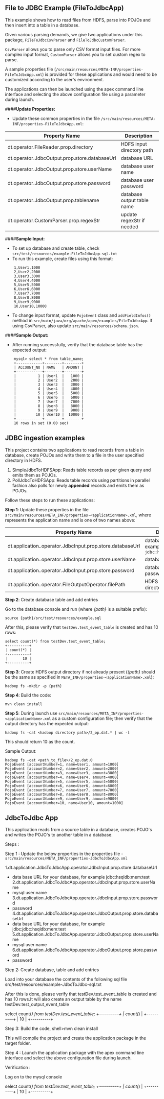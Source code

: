 ## File to JDBC Example (FileToJdbcApp)

This example shows how to read files from HDFS, parse into POJOs and then insert into a table in a database.

Given various parsing demands, we give two applications under this package, `FileToJdbcCsvParser` and `FileToJdbcCustomParser`. 

`CsvParser` allows you to parse only CSV format input files. For more complex input format, `CustomParser` allows you to set custom regex to parse. 

A sample properties file (`/src/main/resources/META-INF/properties-FileToJdbcApp.xml`) is provided for these applications and would need to be
customized according to the user's environment.

The applications can then be launched using the apex command line interface and selecting the above configuration file using a parameter during 
launch.

####**Update Properties:**

- Update these common properties in the file `/src/main/resources/META-INF/properties-FileToJdbcApp.xml`:

| Property Name  | Description |
| -------------  | ----------- |
| dt.operator.FileReader.prop.directory |HDFS input directory path 
| dt.operator.JdbcOutput.prop.store.databaseUrl | database URL |
| dt.operator.JdbcOutput.prop.store.userName | database user name |
| dt.operator.JdbcOutput.prop.store.password | database user password |
| dt.operator.JdbcOutput.prop.tablename   | database output table name |
| dt.operator.CustomParser.prop.regexStr   | update regexStr if needed|

####**Sample Input:**

- To set up database and create table, check `src/test/resources/example-FileToJdbcApp-sql.txt` 
- To run this example, create files using this format: 

```
    1,User1,1000
    2,User2,2000
    3,User3,3000
    4,User4,4000
    5,User5,5000
    6,User6,6000
    7,User7,7000
    8,User8,8000
    9,User9,9000
    10,User10,10000
```
- To change input format, update `PojoEvent` class and `addFieldInfos()` method in `src/main/java/org/apache/apex/examples/FileToJdbcApp`. 
If using CsvParser, also update `src/main/resources/schema.json`.

####**Sample Output:**

- After running successfully, verify
that the database table has the expected output: 

```	
    mysql> select * from table_name;
    +------------+--------+--------+
    | ACCOUNT_NO | NAME   | AMOUNT |
    +------------+--------+--------+
    |          1 | User1  |   1000 |
    |          2 | User2  |   2000 |
    |          3 | User3  |   3000 |
    |          4 | User4  |   4000 |
    |          5 | User5  |   5000 |
    |          6 | User6  |   6000 |
    |          7 | User7  |   7000 |
    |          8 | User8  |   8000 |
    |          9 | User9  |   9000 |
    |         10 | User10 |  10000 |
    +------------+--------+--------+
    10 rows in set (0.00 sec)
```


## JDBC ingestion examples

This project contains two applications to read records from a table in database, create POJOs and write them to a file
in the user specified directory in HDFS.

1. SimpleJdbcToHDFSApp: Reads table records as per given query and emits them as POJOs.
2. PollJdbcToHDFSApp: Reads table records using partitions in parallel fashion also polls for newly **appended** records and emits them as POJOs.

Follow these steps to run these applications:

**Step 1**: Update these properties in the file `src/main/resources/META_INF/properties-<applicationName>.xml`, where <applicationName> represents 
the application name and is one of two names above:

| Property Name  | Description |
| -------------  | ----------- |
| dt.application.<applicationName>.operator.JdbcInput.prop.store.databaseUrl | database URL, for example `jdbc:hsqldb:mem:test` |
| dt.application.<applicationName>.operator.JdbcInput.prop.store.userName | database user name |
| dt.application.<applicationName>.operator.JdbcInput.prop.store.password | database user password |
| dt.application.<applicationName>.operator.FileOutputOperator.filePath   | HDFS output directory path |

**Step 2**: Create database table and add entries

Go to the database console and run (where _{path}_ is a suitable prefix):

    source {path}/src/test/resources/example.sql

After this, please verify that `testDev.test_event_table` is created and has 10 rows:

    select count(*) from testDev.test_event_table;
    +----------+
    | count(*) |
    +----------+
    |       10 |
    +----------+

**Step 3**: Create HDFS output directory if not already present (_{path}_ should be the same as specified in `META_INF/properties-<applicationName>.xml`):

    hadoop fs -mkdir -p {path}

**Step 4**: Build the code:

    mvn clean install

**Step 5**: During launch use `src/main/resources/META_INF/properties-<applicationName>.xml` as a custom configuration file; then verify
that the output directory has the expected output:

    hadoop fs -cat <hadoop directory path>/2_op.dat.* | wc -l

This should return 10 as the count.

Sample Output:

    hadoop fs -cat <path_to_file>/2_op.dat.0
    PojoEvent [accountNumber=1, name=User1, amount=1000]
    PojoEvent [accountNumber=2, name=User2, amount=2000]
    PojoEvent [accountNumber=3, name=User3, amount=3000]
    PojoEvent [accountNumber=4, name=User4, amount=4000]
    PojoEvent [accountNumber=5, name=User5, amount=5000]
    PojoEvent [accountNumber=6, name=User6, amount=6000]
    PojoEvent [accountNumber=7, name=User7, amount=7000]
    PojoEvent [accountNumber=8, name=User8, amount=8000]
    PojoEvent [accountNumber=9, name=User9, amount=9000]
    PojoEvent [accountNumber=10, name=User10, amount=1000]


## JdbcToJdbc App

This application reads from a source table in a database, creates POJO's and writes the POJO's to another table in a database.

Steps :

Step 1 : Update the below properties in the properties file - `src/main/resources/META_INF/properties-JdbcToJdbcApp.xml`

1.dt.application.JdbcToJdbcApp.operator.JdbcInput.prop.store.databaseUrl
- data base URL for your database, for example jdbc:hsqldb:mem:test
2.dt.application.JdbcToJdbcApp.operator.JdbcInput.prop.store.userName
- mysql user name
3.dt.application.JdbcToJdbcApp.operator.JdbcInput.prop.store.password
- password
4.dt.application.JdbcToJdbcApp.operator.JdbcOutput.prop.store.databaseUrl
- data base URL for your database, for example jdbc:jdbc:hsqldb:mem:test
5.dt.application.JdbcToJdbcApp.operator.JdbcOutput.prop.store.userName
- mysql user name
6.dt.application.JdbcToJdbcApp.operator.JdbcOutput.prop.store.password
- password

Step 2: Create database, table and add entries

Load into your database the contents of the following sql file
<path to > src/test/resources/example-JdbcToJdbc-sql.txt

After this is done, please verify that testDev.test_event_table is created and has 10 rows.It will also create an output table by the name testDev.test_output_event_table

select count(*) from testDev.test_event_table;
+----------+
| count(*) |
+----------+
|       10 |
+----------+

Step 3: Build the code,
shell>mvn clean install 

This will compile the project and create the application package in the target folder.

Step 4 : Launch the application package with the apex command line interface and 
select the above configuration file during launch.

Verification :

Log on to the mysql console

select count(*) from testDev.test_event_table;
+----------+
| count(*) |
+----------+
|       10 |
+----------+



